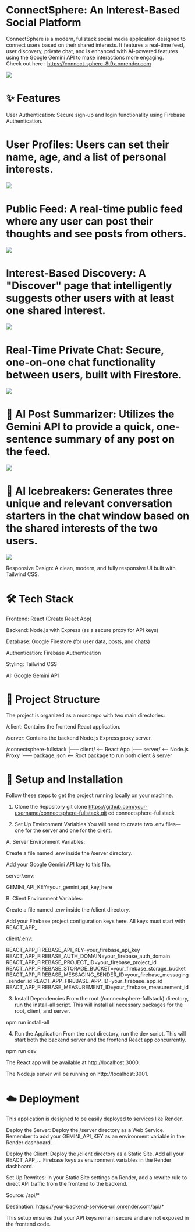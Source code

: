 # ConnectSphere: An Interest-Based Social Platform
ConnectSphere is a modern, fullstack social media application designed to connect users based on their shared interests. It features a real-time feed, user discovery, private chat, and is enhanced with AI-powered features using the Google Gemini API to make interactions more engaging.
<br>
Check out here : https://connect-sphere-8t9x.onrender.com

<img src = "cs1.png">

<!-- It's recommended to add a screenshot or logo here -->

# ✨ Features
User Authentication: Secure sign-up and login functionality using Firebase Authentication.

# User Profiles: Users can set their name, age, and a list of personal interests.

<img src = "cs8.png">

# Public Feed: A real-time public feed where any user can post their thoughts and see posts from others.
<img src = "cs2.png">

# Interest-Based Discovery: A "Discover" page that intelligently suggests other users with at least one shared interest.
<img src = "cs4.png">

# Real-Time Private Chat: Secure, one-on-one chat functionality between users, built with Firestore.

<img src = "cs9.png">

# 🤖 AI Post Summarizer: Utilizes the Gemini API to provide a quick, one-sentence summary of any post on the feed.

<img src = "cs3.png">

# 🤖 AI Icebreakers: Generates three unique and relevant conversation starters in the chat window based on the shared interests of the two users.

<img src = "cs6.png">

Responsive Design: A clean, modern, and fully responsive UI built with Tailwind CSS.

# 🛠️ Tech Stack
Frontend: React (Create React App)

Backend: Node.js with Express (as a secure proxy for API keys)

Database: Google Firestore (for user data, posts, and chats)

Authentication: Firebase Authentication

Styling: Tailwind CSS

AI: Google Gemini API

# 📂 Project Structure
The project is organized as a monorepo with two main directories:

/client: Contains the frontend React application.

/server: Contains the backend Node.js Express proxy server.

/connectsphere-fullstack
├── client/          <-- React App
├── server/          <-- Node.js Proxy
└── package.json     <-- Root package to run both client & server

# 🚀 Setup and Installation
Follow these steps to get the project running locally on your machine.

1. Clone the Repository
git clone https://github.com/your-username/connectsphere-fullstack.git
cd connectsphere-fullstack

2. Set Up Environment Variables
You will need to create two .env files—one for the server and one for the client.

A. Server Environment Variables:

Create a file named .env inside the /server directory.

Add your Google Gemini API key to this file.

server/.env:

GEMINI_API_KEY=your_gemini_api_key_here

B. Client Environment Variables:

Create a file named .env inside the /client directory.

Add your Firebase project configuration keys here. All keys must start with REACT_APP_.

client/.env:

REACT_APP_FIREBASE_API_KEY=your_firebase_api_key
REACT_APP_FIREBASE_AUTH_DOMAIN=your_firebase_auth_domain
REACT_APP_FIREBASE_PROJECT_ID=your_firebase_project_id
REACT_APP_FIREBASE_STORAGE_BUCKET=your_firebase_storage_bucket
REACT_APP_FIREBASE_MESSAGING_SENDER_ID=your_firebase_messaging_sender_id
REACT_APP_FIREBASE_APP_ID=your_firebase_app_id
REACT_APP_FIREBASE_MEASUREMENT_ID=your_firebase_measurement_id

3. Install Dependencies
From the root (/connectsphere-fullstack) directory, run the install-all script. This will install all necessary packages for the root, client, and server.

npm run install-all

4. Run the Application
From the root directory, run the dev script. This will start both the backend server and the frontend React app concurrently.

npm run dev

The React app will be available at http://localhost:3000.

The Node.js server will be running on http://localhost:3001.

# ☁️ Deployment
This application is designed to be easily deployed to services like Render.

Deploy the Server: Deploy the /server directory as a Web Service. Remember to add your GEMINI_API_KEY as an environment variable in the Render dashboard.

Deploy the Client: Deploy the /client directory as a Static Site. Add all your REACT_APP_... Firebase keys as environment variables in the Render dashboard.

Set Up Rewrites: In your Static Site settings on Render, add a rewrite rule to direct API traffic from the frontend to the backend.

Source: /api/*

Destination: https://your-backend-service-url.onrender.com/api/*

This setup ensures that your API keys remain secure and are not exposed in the frontend code.
